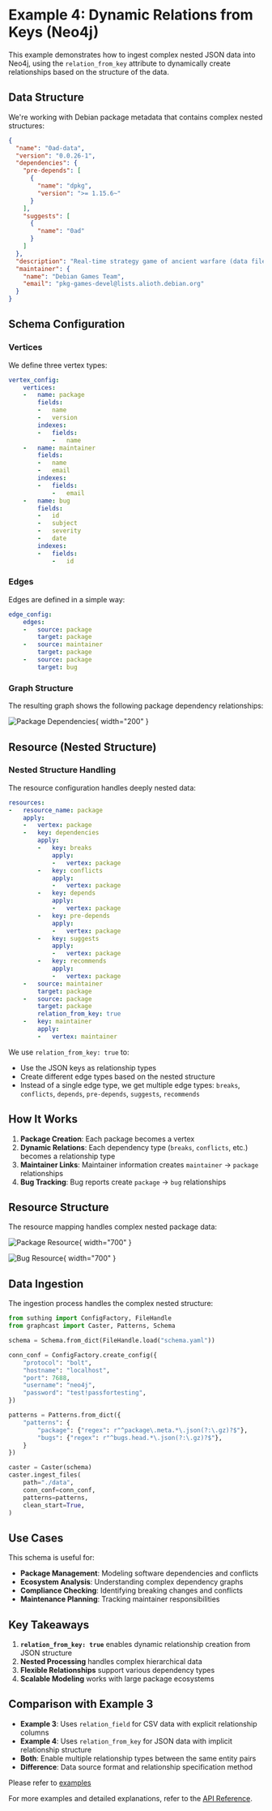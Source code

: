 # Example 4: Dynamic Relations from Keys (Neo4j)

This example demonstrates how to ingest complex nested JSON data into Neo4j, using the `relation_from_key` attribute to dynamically create relationships based on the structure of the data.

## Data Structure

We're working with Debian package metadata that contains complex nested structures:

```json
{
  "name": "0ad-data",
  "version": "0.0.26-1",
  "dependencies": {
    "pre-depends": [
      {
        "name": "dpkg",
        "version": ">= 1.15.6~"
      }
    ],
    "suggests": [
      {
        "name": "0ad"
      }
    ]
  },
  "description": "Real-time strategy game of ancient warfare (data files)",
  "maintainer": {
    "name": "Debian Games Team",
    "email": "pkg-games-devel@lists.alioth.debian.org"
  }
}
```

## Schema Configuration

### Vertices
We define three vertex types:

```yaml
vertex_config:
    vertices:
    -   name: package
        fields:
        -   name
        -   version
        indexes:
        -   fields:
            -   name
    -   name: maintainer
        fields:
        -   name
        -   email
        indexes:
        -   fields:
            -   email
    -   name: bug
        fields:
        -   id
        -   subject
        -   severity
        -   date
        indexes:
        -   fields:
            -   id
```

### Edges
Edges are defined in a simple way:

```yaml
edge_config:
    edges:
    -   source: package
        target: package
    -   source: maintainer
        target: package
    -   source: package
        target: bug
```
### Graph Structure

The resulting graph shows the following package dependency relationships:

![Package Dependencies](../assets/4-ingest-neo4j/figs/debian-eco_vc2vc.png){ width="200" }


## Resource (Nested Structure)

### Nested Structure Handling
The resource configuration handles deeply nested data:

```yaml
resources:
-   resource_name: package
    apply:
    -   vertex: package
    -   key: dependencies
        apply:
        -   key: breaks
            apply:
            -   vertex: package
        -   key: conflicts
            apply:
            -   vertex: package
        -   key: depends
            apply:
            -   vertex: package
        -   key: pre-depends
            apply:
            -   vertex: package
        -   key: suggests
            apply:
            -   vertex: package
        -   key: recommends
            apply:
            -   vertex: package
    -   source: maintainer
        target: package
    -   source: package
        target: package
        relation_from_key: true
    -   key: maintainer
        apply:
        -   vertex: maintainer
```

We use `relation_from_key: true` to:

- Use the JSON keys as relationship types
- Create different edge types based on the nested structure
- Instead of a single edge type, we get multiple edge types: `breaks`, `conflicts`, `depends`, `pre-depends`, `suggests`, `recommends`


## How It Works

1. **Package Creation**: Each package becomes a vertex
2. **Dynamic Relations**: Each dependency type (`breaks`, `conflicts`, etc.) becomes a relationship type
3. **Maintainer Links**: Maintainer information creates `maintainer` → `package` relationships
4. **Bug Tracking**: Bug reports create `package` → `bug` relationships

## Resource Structure

The resource mapping handles complex nested package data:

![Package Resource](../assets/4-ingest-neo4j/figs/debian-eco.resource-package.png){ width="700" }

![Bug Resource](../assets/4-ingest-neo4j/figs/debian-eco.resource-bug.png){ width="700" }

## Data Ingestion

The ingestion process handles the complex nested structure:

```python
from suthing import ConfigFactory, FileHandle
from graphcast import Caster, Patterns, Schema

schema = Schema.from_dict(FileHandle.load("schema.yaml"))

conn_conf = ConfigFactory.create_config({
    "protocol": "bolt",
    "hostname": "localhost",
    "port": 7688,
    "username": "neo4j",
    "password": "test!passfortesting",
})

patterns = Patterns.from_dict({
    "patterns": {
        "package": {"regex": r"^package\.meta.*\.json(?:\.gz)?$"},
        "bugs": {"regex": r"^bugs.head.*\.json(?:\.gz)?$"},
    }
})

caster = Caster(schema)
caster.ingest_files(
    path="./data",
    conn_conf=conn_conf,
    patterns=patterns,
    clean_start=True,
)
```

## Use Cases

This schema is useful for:

- **Package Management**: Modeling software dependencies and conflicts
- **Ecosystem Analysis**: Understanding complex dependency graphs
- **Compliance Checking**: Identifying breaking changes and conflicts
- **Maintenance Planning**: Tracking maintainer responsibilities

## Key Takeaways

1. **`relation_from_key: true`** enables dynamic relationship creation from JSON structure
2. **Nested Processing** handles complex hierarchical data
3. **Flexible Relationships** support various dependency types
4. **Scalable Modeling** works with large package ecosystems

## Comparison with Example 3

- **Example 3**: Uses `relation_field` for CSV data with explicit relationship columns
- **Example 4**: Uses `relation_from_key` for JSON data with implicit relationship structure
- **Both**: Enable multiple relationship types between the same entity pairs
- **Difference**: Data source format and relationship specification method

Please refer to [examples](https://github.com/growgraph/graphcast/tree/main/examples/4-ingest-neo4j)

For more examples and detailed explanations, refer to the [API Reference](../reference/index.md).
